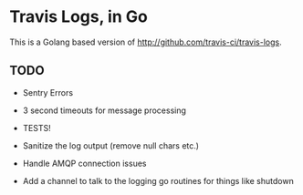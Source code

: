 Travis Logs, in Go
==================

This is a Golang based version of http://github.com/travis-ci/travis-logs.


TODO
----

- Sentry Errors

- 3 second timeouts for message processing

- TESTS!

- Sanitize the log output (remove null chars etc.)

- Handle AMQP connection issues

- Add a channel to talk to the logging go routines for things like shutdown
